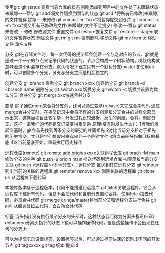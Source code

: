 使用git:
   git status
     查看当前仓库的状态
     刚刚添加到项目中的文件处于未跟踪状态
未跟踪----暂存
   git add <filename>将文件切换到暂存的状态
   git add *将所有已修改(未跟踪)的文件暂存
暂存---未修改
   git commit  -m "xxx"将暂存提交到仓库
   git commit -a -m "xxx"提交所有已修改的文件(未跟踪的文件不会提交)
修改---暂存
   git status
未修改---修改
    修改源文件
重置文件
   git restore<flenname>恢复文件
   git restore --staged<flenname>取消文件暂存状态
删除文件
   git rm<flenname>
   git rm<flenname>-强制删除
移动文件
   git mv from to 移动文件 重名文件

分支
 git在存储文件时，每一次代码的提交都会创建一个与之对应的节点，git就是通过一个一个的节点来记录代码的状态的，节点会构成一个树状结构。树状结构就意味着这个树会存在分支，默认情况下仓库只有一个默认分支master.在使用git时，可以创建多个分支，分支与分支之间是相互独立的

 创建分支
  git branch 查看分支
  git branch xxxx 创建新分支
  git branch -d <branch name
删除分支
  git switch xxx 切换分支 
  git switch -c 切换并设置为默认分支
合并分支
   git merge xxx快速合并分支


变基
除了通过merg来合并分支外，还可以通过变基(rebase)来完成合并代码
通过merge合并分支时，在提交记录中会将所有的分支创建和分支合并的过程全部显示出来，这样当项目比较复杂，开发过程比较波折，反复的创建，合并，删除分支，这样一来我们的代码提交记录变得很复杂
原理(变基时发生什么)：
1当我们发起变基时，git会首先找到两条分支的最近的共同祖先
2对比当前分支相对于祖先的历史提交，并且将它们提取出来存储到一个临时文件
3将当前部分指向目标的基底
4以当前基底开始，重新执行历史操作


远程仓库(remote)
git remote add origin xxxxx关联远程仓库
git brach -M main 修改分支的名字
git push -u origin main 推送代码到远程仓库 -u表示和当前分支关联
git push <远程库><本地分支>：远程分支
 推送到其它远程分支
git remoter 列出当前的关联的远程库
git remoter remove xxx 删除关联的远程库
git clone url 从远程库下载代码

本地库版本低于远程版本，代码不能推送到远程库
 git fetch关联远程库，它会从远程库下载所有代码，但是不会把代码和当前分支自动合并，使用fetch拉去代码，必须合并代码
 git merge oringa/master将当前分支和远程分支进行合并
 git pull 从服务器拉去代码，会自动合并代码

 标签
  当头指针没有执行某个分支的头部时，这种状态我们称为分离头指正(HED detached)分离头指针的状态下也可以操作操作代码，但是这些操作不会出现在任何的分支上

  可以为提交记录设置标签，设置标签以后，可以通过标签快速的识别出不同的开发节点
   git tag xxxxx
   git tag 版本 提交id